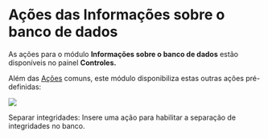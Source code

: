 # Ações das Informações sobre o banco de dados

As ações para o módulo **Informações sobre o banco de dados** estão disponíveis no painel **Controles.**

Além das [Ações](http://www.gvinci.com.br/manual/acoes3.htm) comuns, este módulo disponibiliza estas outras ações pré-definidas:

![](http://www.gvinci.com.br/manual/a%E7%F5esinfbco.zoom80.png)

 Separar integridades: Insere uma ação para habilitar a separação de integridades no banco.

